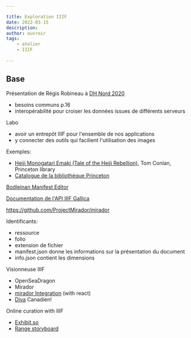 ```yaml
---

title: Exploration IIIF
date: 2022-03-15
description: 
author: ouvroir
tags:
    - atelier
    - IIIF
    
---
```


## Base
Présentation de Régis Robineau à [DH Nord 2020](https://projet.biblissima.fr/sites/default/files/atelier_iiif_dhnord_robineau_20201118.pdf)
- besoins communs p.16
- interopérabilité pour croiser les données issues de différents serveurs


Labo
- avoir un entrepôt IIIF pour l'ensemble de nos applications
- y connecter des outils qui facilient l'utilisation des images

Exemples: 

- [Heiji Monogatari Emaki (Tale of the Heiji Rebellion)](http://digital.princeton.edu/heijiscroll/scroll.html), Tom Conlan, Princeton library
- [Catalogue de la bibliothèque Princeton](https://catalog.princeton.edu/catalog/9981720703506421)

[Bodleinan Manifest Editor](https://digital.bodleian.ox.ac.uk/manifest-editor)

[Documentation de l'API IIIF Gallica](https://api.bnf.fr/fr/api-iiif-de-recuperation-des-images-de-gallica)

https://github.com/ProjectMirador/mirador

Identificants: 
- ressource
- folio
- extension de fichier
- manifest.json donne les informations sur la présentation du document
- info.json contient les dimensions


Visionneuse IIIF
- OpenSeaDragon
- Mirador
- [mirador Integration](https://github.com/ProjectMirador/mirador-integration) (with react)
- [Diva](https://diva.simssa.ca/) Canadien!


Online curation with IIIF
- [Exhibit.so](https://www.exhibit.so/)
- [Range storyboard](https://ncsu-libraries.github.io/annona/range/)